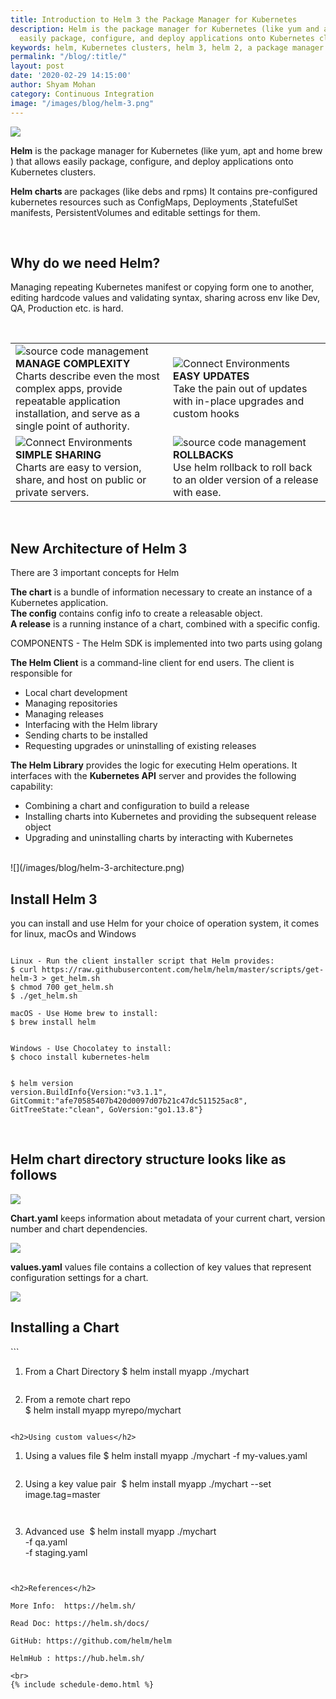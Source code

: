 ```yaml
---
title: Introduction to Helm 3 the Package Manager for Kubernetes
description: Helm is the package manager for Kubernetes (like yum and apt ) that allows
  easily package, configure, and deploy applications onto Kubernetes clusters
keywords: helm, Kubernetes clusters, helm 3, helm 2, a package manager for Kubernetes
permalink: "/blog/:title/"
layout: post
date: '2020-02-29 14:15:00'
author: Shyam Mohan
category: Continuous Integration
image: "/images/blog/helm-3.png"
---
```


![](/images/blog/helm-3.png)


**Helm** 
is the package manager for Kubernetes (like yum, apt and home brew ) that allows easily package, configure, and deploy applications onto Kubernetes clusters. 

<b>Helm charts </b> are packages (like debs and rpms) It contains pre-configured kubernetes resources such as ConfigMaps, Deployments ,StatefulSet manifests, PersistentVolumes  and editable settings for them.

<br>
<h2>Why do we need Helm?</h2>

Managing repeating Kubernetes manifest or copying form one to another, editing hardcode values and validating syntax, sharing across env like Dev, QA, Production etc. is hard.

<br>
<table>
  <tr>
		<td width="50%">
      <img src="/images/v2/pipeline.svg" alt="source code management" class="feature-img"><br>
      <b>MANAGE COMPLEXITY</b><br>Charts describe even the most complex apps, provide repeatable application installation, and serve as a single point of authority.</td>
		<td width="50%">
      <img src="/images/v2/gitops.svg" alt="Connect Environments" class="feature-img"><br>
      <b>EASY UPDATES</b><br>Take the pain out of updates with in-place upgrades and custom hooks</td>
	</tr>
  <tr>
		<td width="50%">
      <img src="/images/v2/connect-environments.svg" alt="Connect Environments" class="feature-img"><br>
      <b>SIMPLE SHARING</b><br>Charts are easy to version, share, and host on public or private servers.</td>
		<td width="50%">
      <img src="/images/v2/rollback.svg" alt="source code management" class="feature-img"><br>
      <b>ROLLBACKS</b><br>Use helm rollback to roll back to an older version of a release with ease.</td>
	</tr>
</table>

<br>
<h2>New Architecture of Helm 3</h2>
There are 3 important concepts for Helm

<b>The chart</b> is a bundle of information necessary to create an instance of a Kubernetes application.<br>
<b>The config</b> contains config info to create a releasable object.<br>
<b>A release</b> is a running instance of a chart, combined with a specific config.

COMPONENTS - The Helm SDK is implemented into two parts using golang

<b>The Helm Client</b> is a command-line client for end users. The client is responsible for

* Local chart development
* Managing repositories
* Managing releases
* Interfacing with the Helm library
* Sending charts to be installed
* Requesting upgrades or uninstalling of existing releases

<b>The Helm Library</b> provides the logic for executing Helm operations. It interfaces with the <b>Kubernetes API</b> server and provides the following capability:

* Combining a chart and configuration to build a release
* Installing charts into Kubernetes and providing the subsequent release object
* Upgrading and uninstalling charts by interacting with Kubernetes

<br>
![](/images/blog/helm-3-architecture.png)

<br>
<h2>Install Helm 3 </h2>
you can install and use Helm for your choice of operation system, it comes for linux, macOs and Windows

```

Linux - Run the client installer script that Helm provides:
$ curl https://raw.githubusercontent.com/helm/helm/master/scripts/get-helm-3 > get_helm.sh
$ chmod 700 get_helm.sh
$ ./get_helm.sh

```

```
macOS - Use Home brew to install:
$ brew install helm

```

```

Windows - Use Chocolatey to install:
$ choco install kubernetes-helm

```

```

$ helm version
version.BuildInfo{Version:"v3.1.1", GitCommit:"afe70585407b420d0097d07b21c47dc511525ac8", GitTreeState:"clean", GoVersion:"go1.13.8"}

```

<br>
<h2>Helm chart directory structure looks like as follows</h2>

![](/images/blog/helm-3-tree.png)

<b>Chart.yaml</b> keeps information about metadata of your current chart, version number and chart dependencies.

![](/images/blog/helm-3-chart-yaml.png)

<b>values.yaml</b> values file contains a collection of key values that represent configuration settings for a chart. 

![](/images/blog/helm-3-values-yaml.png)

<h2>Installing a Chart</h2>
```

1. From a Chart Directory 
$ helm install myapp ./mychart

```

```

2. From a remote chart repo     
$ helm install myapp myrepo/mychart

```

<h2>Using custom values</h2>

```

1. Using a values file 
$ helm install myapp ./mychart -f my-values.yaml

```

```

2. Using a key value pair 
$ helm install myapp ./mychart --set image.tag=master

```


```

3. Advanced use 
     $ helm install myapp ./mychart \
        -f qa.yaml  \
        -f staging.yaml

```


<h2>References</h2>

More Info:  https://helm.sh/

Read Doc: https://helm.sh/docs/

GitHub: https://github.com/helm/helm

HelmHub : https://hub.helm.sh/

<br>
{% include schedule-demo.html %}
